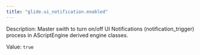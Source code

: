 ```yaml
---
title: "glide.ui_notification.enabled"
---
```


Description: Master swith to turn on/off UI Notifications (notification_trigger) process in AScriptEngine derived engine classes.

Value: `true`